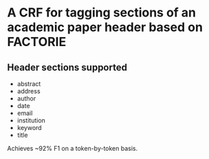 # A CRF for tagging sections of an academic paper header based on FACTORIE

## Header sections supported

* abstract
* address
* author
* date
* email
* institution
* keyword
* title

Achieves ~92% F1 on a token-by-token basis.